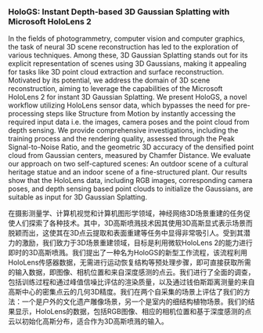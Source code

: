 ### HoloGS: Instant Depth-based 3D Gaussian Splatting with Microsoft HoloLens 2

In the fields of photogrammetry, computer vision and computer graphics, the task of neural 3D scene reconstruction has led to the exploration of various techniques. Among these, 3D Gaussian Splatting stands out for its explicit representation of scenes using 3D Gaussians, making it appealing for tasks like 3D point cloud extraction and surface reconstruction. Motivated by its potential, we address the domain of 3D scene reconstruction, aiming to leverage the capabilities of the Microsoft HoloLens 2 for instant 3D Gaussian Splatting. We present HoloGS, a novel workflow utilizing HoloLens sensor data, which bypasses the need for pre-processing steps like Structure from Motion by instantly accessing the required input data i.e. the images, camera poses and the point cloud from depth sensing. We provide comprehensive investigations, including the training process and the rendering quality, assessed through the Peak Signal-to-Noise Ratio, and the geometric 3D accuracy of the densified point cloud from Gaussian centers, measured by Chamfer Distance. We evaluate our approach on two self-captured scenes: An outdoor scene of a cultural heritage statue and an indoor scene of a fine-structured plant. Our results show that the HoloLens data, including RGB images, corresponding camera poses, and depth sensing based point clouds to initialize the Gaussians, are suitable as input for 3D Gaussian Splatting.

在摄影测量学、计算机视觉和计算机图形学领域，神经网络3D场景重建的任务促使人们探索了各种技术。其中，3D高斯喷溅技术因其使用3D高斯显式表示场景而脱颖而出，这使其在3D点云提取和表面重建等任务中显得非常吸引人。受到其潜力的激励，我们致力于3D场景重建领域，目标是利用微软HoloLens 2的能力进行即时的3D高斯喷溅。我们提出了一种名为HoloGS的新型工作流程，该流程利用HoloLens传感器数据，无需进行运动恢复结构等预处理步骤，即可直接获取所需的输入数据，即图像、相机位置和来自深度感测的点云。我们进行了全面的调查，包括训练过程和通过峰值信噪比评估的渲染质量，以及通过钱伯斯距离测量的来自高斯中心的密集点云的几何3D精度。我们在两个自采集的场景上评估了我们的方法：一个是户外的文化遗产雕像场景，另一个是室内的细结构植物场景。我们的结果显示，HoloLens的数据，包括RGB图像、相应的相机位置和基于深度感测的点云以初始化高斯分布，适合作为3D高斯喷溅的输入。
